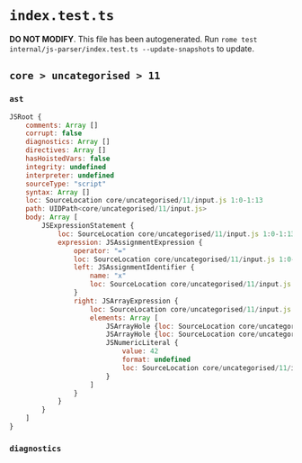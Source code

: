 # `index.test.ts`

**DO NOT MODIFY**. This file has been autogenerated. Run `rome test internal/js-parser/index.test.ts --update-snapshots` to update.

## `core > uncategorised > 11`

### `ast`

```javascript
JSRoot {
	comments: Array []
	corrupt: false
	diagnostics: Array []
	directives: Array []
	hasHoistedVars: false
	integrity: undefined
	interpreter: undefined
	sourceType: "script"
	syntax: Array []
	loc: SourceLocation core/uncategorised/11/input.js 1:0-1:13
	path: UIDPath<core/uncategorised/11/input.js>
	body: Array [
		JSExpressionStatement {
			loc: SourceLocation core/uncategorised/11/input.js 1:0-1:13
			expression: JSAssignmentExpression {
				operator: "="
				loc: SourceLocation core/uncategorised/11/input.js 1:0-1:13
				left: JSAssignmentIdentifier {
					name: "x"
					loc: SourceLocation core/uncategorised/11/input.js 1:0-1:1 (x)
				}
				right: JSArrayExpression {
					loc: SourceLocation core/uncategorised/11/input.js 1:4-1:13
					elements: Array [
						JSArrayHole {loc: SourceLocation core/uncategorised/11/input.js 1:6-1:5}
						JSArrayHole {loc: SourceLocation core/uncategorised/11/input.js 1:7-1:7}
						JSNumericLiteral {
							value: 42
							format: undefined
							loc: SourceLocation core/uncategorised/11/input.js 1:9-1:11
						}
					]
				}
			}
		}
	]
}
```

### `diagnostics`

```

```
